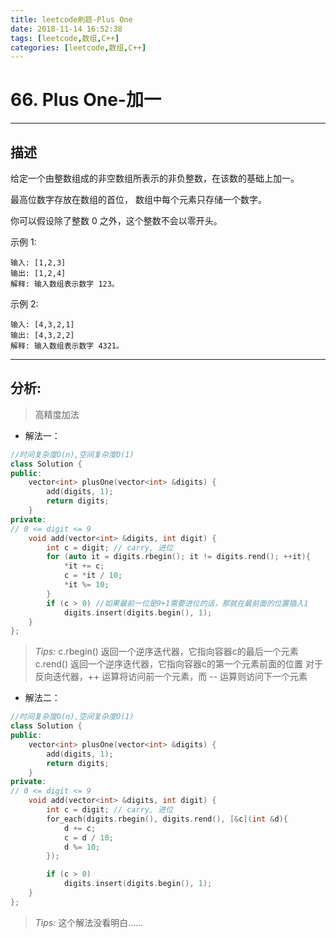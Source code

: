 ```yaml
---
title: leetcode刷题-Plus One
date: 2018-11-14 16:52:38
tags: [leetcode,数组,C++]
categories: [leetcode,数组,C++]
---
```


# 66. Plus One-加一

---

## 描述

给定一个由整数组成的非空数组所表示的非负整数，在该数的基础上加一。

最高位数字存放在数组的首位， 数组中每个元素只存储一个数字。

你可以假设除了整数 0 之外，这个整数不会以零开头。

示例 1:

```
输入: [1,2,3]
输出: [1,2,4]
解释: 输入数组表示数字 123。
```

示例 2:

```
输入: [4,3,2,1]
输出: [4,3,2,2]
解释: 输入数组表示数字 4321。
```

---

## 分析:
>高精度加法

- 解法一：

```c++
//时间复杂度O(n),空间复杂度O(1)
class Solution {
public:
    vector<int> plusOne(vector<int> &digits) {
        add(digits, 1);
        return digits;
    }
private:
// 0 <= digit <= 9
    void add(vector<int> &digits, int digit) {
        int c = digit; // carry, 进位
        for (auto it = digits.rbegin(); it != digits.rend(); ++it){
            *it += c;
            c = *it / 10;
            *it %= 10;
        }
        if (c > 0) //如果最前一位是9+1需要进位的话，那就在最前面的位置插入1
            digits.insert(digits.begin(), 1);  
    }
};
```

>*Tips:*
>c.rbegin() 返回一个逆序迭代器，它指向容器c的最后一个元素
>c.rend() 返回一个逆序迭代器，它指向容器c的第一个元素前面的位置
>对于反向迭代器，++ 运算将访问前一个元素，而 -- 运算则访问下一个元素

- 解法二：

```c++
//时间复杂度O(n),空间复杂度O(1)
class Solution {
public:
    vector<int> plusOne(vector<int> &digits) {
        add(digits, 1);
        return digits;
    }
private:
// 0 <= digit <= 9
    void add(vector<int> &digits, int digit) {
        int c = digit; // carry, 进位
        for_each(digits.rbegin(), digits.rend(), [&c](int &d){
            d += c;
            c = d / 10;
            d %= 10;
        });

        if (c > 0) 
            digits.insert(digits.begin(), 1);
    }
};
```

>*Tips:*
>这个解法没看明白......